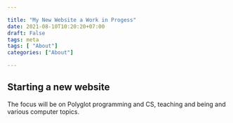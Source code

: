 ```yaml
---

title: "My New Website a Work in Progess"
date: 2021-08-10T10:20:20+07:00
draft: False
tags: meta 
tags: [ "About"]
categories: ["About"]

---
```


## Starting a new website 



The focus will be on Polyglot programming and CS, teaching and being and various computer topics.  
